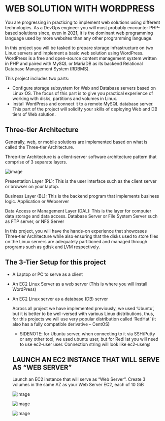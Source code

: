 
# WEB SOLUTION WITH WORDPRESS 

You are progressing in practicing to implement web solutions using different technologies. As a DevOps engineer you will most probably encounter PHP-based solutions since, even in 2021, it is the dominant web programming language used by more websites than any other programming language.

In this project you will be tasked to prepare storage infrastructure on two Linux servers and implement a basic web solution using WordPress. WordPress is a free and open-source content management system written in PHP and paired with MySQL or MariaDB as its backend Relational Database Management System (RDBMS).

This project includes two parts:

* Configure storage subsystem for Web and Database servers based on Linux OS. The focus of this part is to give you practical experience of working with disks, partitions and volumes in Linux.
* Install WordPress and connect it to a remote MySQL database server. This part of the project will solidify your skills of deploying Web and DB tiers of Web solution.

 ## Three-tier Architecture
Generally, web, or mobile solutions are implemented based on what is called the Three-tier Architecture.

Three-tier Architecture is a client-server software architecture pattern that comprise of 3 separate layers.

![image](https://github.com/Mubarokahh/DevOps-Projects/assets/135038657/99bc8422-5739-4518-926a-b5dbdfc43503)

Presentation Layer (PL): This is the user interface such as the client server or browser on your laptop.

Business Layer (BL): This is the backend program that implements business logic. Application or Webserver

Data Access or Management Layer (DAL): This is the layer for computer data storage and data access. Database Server or File System Server such as FTP server, or NFS Server

In this project, you will have the hands-on experience that showcases Three-tier Architecture while also ensuring that the disks used to store files on the Linux servers are adequately partitioned and managed through programs such as gdisk and LVM respectively.

## The 3-Tier Setup for this project

* A Laptop or PC to serve as a client

* An EC2 Linux Server as a web server (This is where you will install WordPress)

* An EC2 Linux server as a database (DB) server

  Across all project we have implemented previously, we used ‘Ubuntu’, but it is better to be well-versed with various Linux distributions, thus, for this projects we will use very popular distribution called ‘RedHat’ (it also has a fully compatible derivative – CentOS)

  * SIDENOTE: for Ubuntu server, when connecting to it via SSH/Putty or any other tool, we used ubuntu user, but for RedHat you will need to use ec2-user user. Connection string will look like ec2-user@<Public-IP>

  ## LAUNCH AN EC2 INSTANCE THAT WILL SERVE AS “WEB SERVER”

  Launch an EC2 instance that will serve as “Web Server”. Create 3 volumes in the same AZ as your Web Server EC2, each of 10 GiB

  ![image](https://github.com/Mubarokahh/DevOps-Projects/assets/135038657/768c420d-0530-41ef-9321-00b7ffaa90d8)


  ![image](https://github.com/Mubarokahh/DevOps-Projects/assets/135038657/551f9ce3-9a6c-4740-b18c-cedafaf64865)

  ![image](https://github.com/Mubarokahh/DevOps-Projects/assets/135038657/a583a9e4-8fb7-453b-851b-edc4d1402f2c)

  




